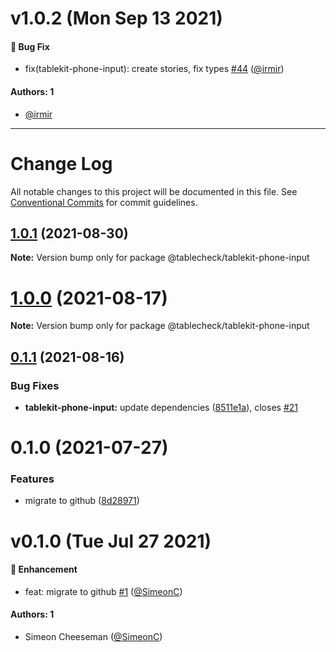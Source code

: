 # v1.0.2 (Mon Sep 13 2021)

#### 🐛 Bug Fix

- fix(tablekit-phone-input): create stories, fix types [#44](https://github.com/tablecheck/tablekit/pull/44) ([@irmir](https://github.com/irmir))

#### Authors: 1

- [@irmir](https://github.com/irmir)

---

# Change Log

All notable changes to this project will be documented in this file.
See [Conventional Commits](https://conventionalcommits.org) for commit guidelines.

## [1.0.1](https://github.com/tablecheck/tablekit/compare/@tablecheck/tablekit-phone-input@1.0.0...@tablecheck/tablekit-phone-input@1.0.1) (2021-08-30)

**Note:** Version bump only for package @tablecheck/tablekit-phone-input





# [1.0.0](https://github.com/tablecheck/tablekit/compare/@tablecheck/tablekit-phone-input@0.1.1...@tablecheck/tablekit-phone-input@1.0.0) (2021-08-17)

**Note:** Version bump only for package @tablecheck/tablekit-phone-input





## [0.1.1](https://github.com/tablecheck/tablekit/compare/@tablecheck/tablekit-phone-input@0.1.0...@tablecheck/tablekit-phone-input@0.1.1) (2021-08-16)


### Bug Fixes

* **tablekit-phone-input:** update dependencies ([8511e1a](https://github.com/tablecheck/tablekit/commit/8511e1aee0c54afb6bfea66c256e8870111b8939)), closes [#21](https://github.com/tablecheck/tablekit/issues/21)





# 0.1.0 (2021-07-27)


### Features

* migrate to github ([8d28971](https://github.com/tablecheck/tablekit/commit/8d28971175010fcb2a3cd9c48a749e7af1bdc9f9))





# v0.1.0 (Tue Jul 27 2021)

#### 🚀 Enhancement

- feat: migrate to github [#1](https://github.com/tablecheck/tablekit/pull/1) ([@SimeonC](https://github.com/SimeonC))

#### Authors: 1

- Simeon Cheeseman ([@SimeonC](https://github.com/SimeonC))
